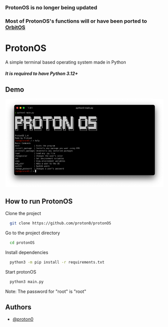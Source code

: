 
### ProtonOS is no longer being updated
### Most of ProtonOS's functions will or have been ported to [OrbitOS](github.com/blank9485/OrbitOS)

# ProtonOS

A simple terminal based operating system made in Python

##### It is required to have Python 3.12+


## Demo

![ProtonOS 1.4 Screenshot](https://github.com/Proton0/ProtonOS/blob/development/github/Demo.png?raw=true, "ProtonOS 1.4")


## How to run ProtonOS

Clone the project

```bash
  git clone https://github.com/proton0/protonOS
```

Go to the project directory

```bash
  cd protonOS
```

Install dependencies

```bash
  python3 -m pip install -r requirements.txt
```

Start protonOS

```bash
  python3 main.py
```

Note: The password for "root" is "root"


## Authors

- [@proton0](https://www.github.com/proton0)

